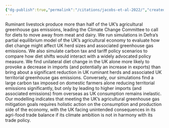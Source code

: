 ```yaml
---
{"dg-publish":true,"permalink":"/citations/jacobs-et-al-2022/","created":"2025-10-01T14:02:11.598+01:00","updated":"2025-10-01T14:02:11.616+01:00"}
---
```


Ruminant livestock produce more than half of the UK’s agricultural greenhouse gas emissions, leading the Climate Change Committee to call for diets to move away from meat and dairy. We run simulations in Defra’s partial equilibrium model of the UK’s agricultural economy to evaluate how diet change might affect UK herd sizes and associated greenhouse gas emissions. We also simulate carbon tax and tariff policy scenarios to compare how diet shifts would interact with a widely advocated policy measure. We find unilateral diet change in the UK alone more likely to provoke a decrease in imports (and potentially an increase in exports) than bring about a significant reduction in UK ruminant herds and associated UK territorial greenhouse gas emissions. Conversely, our simulations find a large carbon tax imposed on domestic farmers alone reducing territorial emissions significantly, but only by leading to higher imports (and associated emissions) from overseas as UK consumption remains inelastic. Our modelling indicates that meeting the UK’s agricultural greenhouse gas mitigation goals requires holistic action on the consumption and production side of the economy, with the UK facing unintended consequences in its agri-food trade balance if its climate ambition is not in harmony with its trade policy.